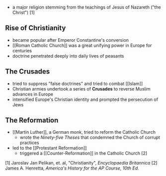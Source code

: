 - a major religion stemming from the teachings of Jesus of Nazareth ("the Christ") [1]
## Rise of Christianity
- became popular after Emperor Constantine's conversion
- [[Roman Catholic Church]] was a great unifying power in Europe for centuries
- doctrine penetrated deeply into daily lives of peasants
## The Crusades
- tried to suppress "false doctrines" and tried to combat [[Islam]]
- Christian armies undertook a series of **Crusades** to reverse Muslim advances in Europe
- intensified Europe's Christian identity and prompted the persecution of Jews
## The Reformation
- [[Martin Luther]], a German monk, tried to reform the Catholic Church
	- wrote the *Ninety-five Theses* that condemned the Church of corrupt practices
- led to the [[Protestant Reformation]]
	- triggered a [[Counter-Reformation]] in the Catholic Church [2]

[1] Jaroslav Jan Pelikan, et. al, "Christianity", *Encyclopaedia Britannica*
[2] James A. Henretta, *America's History for the AP Course, 10th Ed.*